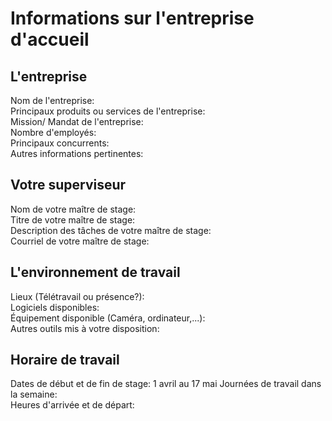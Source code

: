 # Informations sur l'entreprise d'accueil
## L'entreprise    
Nom de l'entreprise:    
Principaux produits ou services de l'entreprise:    
Mission/ Mandat de l'entreprise:    
Nombre d'employés:         
Principaux concurrents:     
Autres informations pertinentes:    

## Votre superviseur     
Nom de votre maître de stage:     
Titre de votre maître de stage:    
Description des tâches de votre maître de stage:    
Courriel de votre maître de stage:     

## L'environnement de travail     
Lieux (Télétravail ou présence?):   
Logiciels disponibles:     
Équipement disponible (Caméra, ordinateur,...):    
Autres outils mis à votre disposition:    

## Horaire de travail
Dates de début et de fin de stage: 1 avril au 17 mai
Journées de travail dans la semaine:     
Heures d'arrivée et de départ:    
